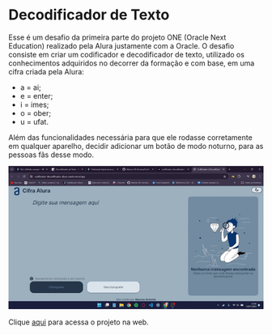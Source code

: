 # Decodificador de Texto

Esse é um desafio da primeira parte do projeto ONE (Oracle Next Education) realizado pela Alura justamente com a Oracle.
O desafio consiste em criar um codificador e decodificador de texto, utilizado os conhecimentos adquiridos no decorrer da formação e com base, em uma cifra criada pela Alura:
- a = ai;
- e = enter;
- i = imes;
- o = ober;
- u = ufat.

Além das funcionalidades necessária para que ele rodasse corretamente em qualquer aparelho, decidir adicionar um botão de modo noturno, para as pessoas fãs desse modo.

![Funcionamento](https://raw.githubusercontent.com/Marcos-AA-Ferreira/Codificador-Decodificador-Alura-Oracle-/main/src/assets/2024-07-19%2015-56-11%20(online-video-cutter.com).gif)

Clique [aqui](codificador-decodificador-alura-oracle-7birg9qsb.vercel.app) para acessa o projeto na web.
